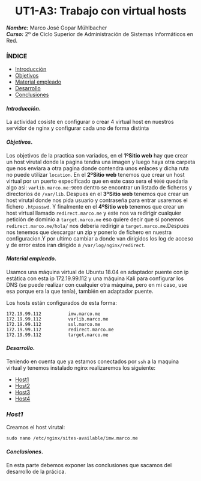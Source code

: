 <center>

# UT1-A3: Trabajo con virtual hosts


</center>

***Nombre:*** Marco José Gopar Mühlbacher
<br>
***Curso:*** 2º de Ciclo Superior de Administración de Sistemas Informáticos en Red.

### ÍNDICE

+ [Introducción](#id1)
+ [Objetivos](#id2)
+ [Material empleado](#id3)
+ [Desarrollo](#id4)
+ [Conclusiones](#id5)


#### ***Introducción***. <a name="id1"></a>

La actividad cosiste en configurar o crear 4 virtual host en nuestros servidor de nginx y configurar cada uno de forma distinta

#### ***Objetivos***. <a name="id2"></a>

Los objetivos de la practica son variados, en el **1ºSitio web** hay que crear un host virutal donde la pagina tendra una imagen y luego haya otra carpeta que nos enviara a otra pagina donde contendra unos enlaces y dicha ruta no puede utilizar `location`.
En el **2ºSitio web** tenemos que crear un host virtual por un puerto especificado que en este caso sera el `9000` quedaria algo asi: `varlib.marco.me:9000` dentro se encontrar un listado de ficheros y directorios de `/var/lib`.
Despues en el **3ºSitio web** tenemos que crear un host virutal donde nos pida usuario y contraseña para entrar usaremos el fichero `.htpasswd`.
Y finalmente en el **4ºSitio web** tenemos que crear un host virtual llamado `redirect.marco.me` y este nos va redirigir cualquier petición de dominio a `target.marco.me` eso quiere decir que si ponemos `redirect.marco.me/hola/` nos deberia redirigir a `target.marco.me`.Despues nos tenemos que descargar un zip y ponerlo de fichero en nuestra configuracion.Y por ultimo cambiar a donde van dirigidos los log de acceso y de error estos iran dirigido a `/var/log/nginx/redirect`.

#### ***Material empleado***. <a name="id3"></a>

Usamos una máquina virtual de Ubuntu 18.04 en adaptador puente con ip estática con esta ip 172.19.99.112 y una máquina Kali para configurar los DNS (se puede realizar con cualquier otra máquina, pero en mi caso, use esa porque era la que tenía), también en adaptador puente.

Los hosts están configurados de esta forma:
```
172.19.99.112          imw.marco.me
172.19.99.112          varlib.marco.me
172.19.99.112          ssl.marco.me
172.19.99.112          redirect.marco.me
172.19.99.112          target.marco.me
```

#### ***Desarrollo***. <a name="id4"></a>

Teniendo en cuenta que ya estamos conectados por `ssh` a la maquina virtual y tenemos instalado nginx realizaremos los siguiente:
- [Host1](#h1)
- [Host2](#h2)
- [Host3](#h3)
- [Host4](#h4)

### *Host1* <a name="#h1"></a>

Creamos el host virutal:
```
sudo nano /etc/nginx/sites-available/imw.marco.me
```



#### ***Conclusiones***. <a name="id5"></a>

En esta parte debemos exponer las conclusiones que sacamos del desarrollo de la prácica.

